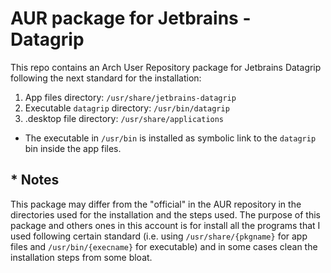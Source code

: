 # AUR package for Jetbrains - Datagrip
This repo contains an Arch User Repository package for Jetbrains Datagrip following the next standard for the installation:

1. App files directory: `/usr/share/jetbrains-datagrip`
2. Executable `datagrip` directory: `/usr/bin/datagrip`
3. .desktop file directory: `/usr/share/applications`

* The executable in `/usr/bin` is installed as symbolic link to the `datagrip` bin inside the app files.

## * Notes

This package may differ from the "official" in the AUR repository in the directories used for the installation and the steps used. The purpose of this package and others 
ones in this account is for install all the programs that I used following certain standard (i.e. using `/usr/share/{pkgname}` for app files and `/usr/bin/{execname}`
for executable) and in some cases clean the installation steps from some bloat.
